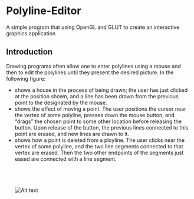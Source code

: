 # Polyline-Editor
A simple program that using OpenGL and GLUT to create an interactive graphics application

## Introduction
Drawing programs often allow one to enter polylines using a mouse and then to edit the polylines until they present the desired picture. In the following figure: <br />
* shows a house in the process of being drawn; the user has just clicked at the position shown, and a line has been drawn from the previous point to the designated by the mouse.<br />
* shows the effect of moving a point. The user positions the cursor near the vertex of some polyline, presses down the mouse button, and “drags” the chosen point to some other location before releasing the button. Upon release of the button, the previous lines connected to this point are erased, and new lines are drawn to it.<br />
* shows how a point is deleted from a ployline. The user clicks near the vertex of some polyline, and the two line segments connected to that vertex are erased. Then the two other endpoints of the segments just eased are connected with a line segment.<br />
<br /><br /><br /><br />
![Alt text](https://github.com/em14Vito/Polyline-Editor.git/raw/master/sample.png)


